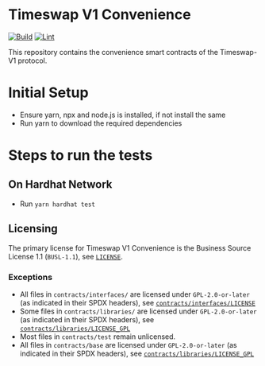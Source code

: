 # Timeswap V1 Convenience

[![Build](https://github.com/Timeswap-Labs/Timeswap-V1-Convenience/actions/workflows/build.yml/badge.svg)](https://github.com/Timeswap-Labs/Timeswap-V1-Convenience/actions/workflows/build.yml)
[![Lint](https://github.com/Timeswap-Labs/Timeswap-V1-Convenience/actions/workflows/lint.yml/badge.svg)](https://github.com/Timeswap-Labs/Timeswap-V1-Convenience/actions/workflows/lint.yml)

This repository contains the convenience smart contracts of the Timeswap-V1 protocol.

# Initial Setup

- Ensure yarn, npx and node.js is installed, if not install the same
- Run yarn to download the required dependencies


# Steps to run the tests

## On Hardhat Network
- Run `yarn hardhat test `


## Licensing

The primary license for Timeswap V1 Convenience is the Business Source License 1.1 (`BUSL-1.1`), see [`LICENSE`](./LICENSE).

### Exceptions

- All files in `contracts/interfaces/` are licensed under `GPL-2.0-or-later` (as indicated in their SPDX headers), see [`contracts/interfaces/LICENSE`](./contracts/interfaces/LICENSE)
- Some files in `contracts/libraries/` are licensed under `GPL-2.0-or-later` (as indicated in their SPDX headers), see [`contracts/libraries/LICENSE_GPL`](contracts/libraries/LICENSE)
- Most files in `contracts/test` remain unlicensed.
- All files in `contracts/base` are licensed under `GPL-2.0-or-later` (as indicated in their SPDX headers), see [`contracts/libraries/LICENSE_GPL`](contracts/libraries/LICENSE)


